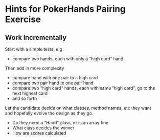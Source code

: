 # Hints for PokerHands Pairing Exercise

## Work Incrementally
Start with a simple tests, e.g. 

* compare two hands, each with only a "high card" hand

Then add in more complexity

* compare hand with one pair to a high card
* compare two pair hand to one pair hand
* compare two "high card" hands, each with same "high card", go to the next highest card
* and so forth


Let the candidate decide on what classes, method names, etc they want and hopefully evolve the design as they go.  

* Do they need a "Hand" class, or is an array fine
* What class decides the winner
* How are scores calculated
